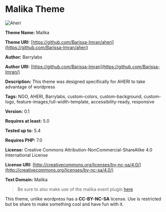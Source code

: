 # Malika Theme

<img src="https://github.com/Barissa-Imran/aheri-malika-theme/assets/74467681/8affd93e-ebea-49f1-9ee6-7897ac793c20" alt="Aheri"/>


**Theme Name:** Malika

**Theme URI:** [https://github.com/Barissa-Imran/aheri](https://github.com/Barissa-Imran/aheri)

**Author:** Barrylabs

**Author URI:** [https://github.com/Barissa-Imran](https://github.com/Barissa-Imran/)

**Description:** This theme was designed specifically for AHERI to take advantage of wordpress

**Tags:** NGO, AHERI, Barrylabs, custom-colors, custom-background, custom-logo, feature-images,full-width-template, accessibility-ready, responsive

**Version:** 0.1

**Requires at least:** 5.0

**Tested up to:** 5.4

**Requires PHP:** 7.0

**License:** Creative Commons Attribution-NonCommercial-ShareAlike 4.0 International License

**License URI:** [http://creativecommons.org/licenses/by-nc-sa/4.0/](http://creativecommons.org/licenses/by-nc-sa/4.0/)

**Text Domain:** Malika

> Be sure to also make use of the malika event plugin [here](https://github.com/Barissa-Imran/malika-events-plugin/)

This theme, unlike wordpress has a **CC-BY-NC-SA** license.
Use is restricted but be share to make something cool and have fun with it.
